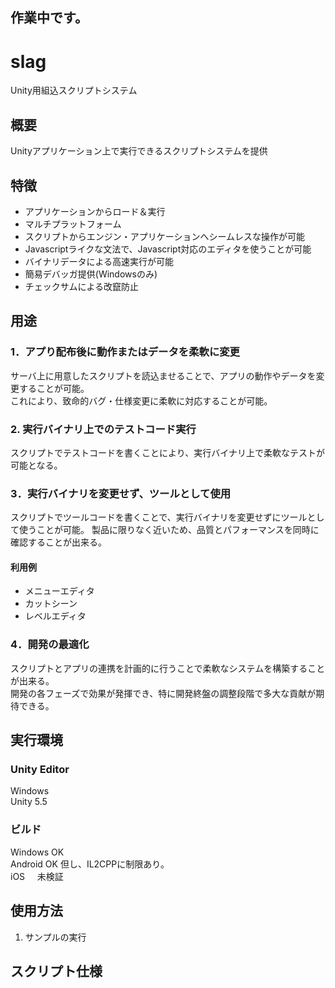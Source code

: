 作業中です。
----

# slag

Unity用組込スクリプトシステム

## 概要

Unityアプリケーション上で実行できるスクリプトシステムを提供

## 特徴

* アプリケーションからロード＆実行
* マルチプラットフォーム
* スクリプトからエンジン・アプリケーションへシームレスな操作が可能
* Javascriptライクな文法で、Javascript対応のエディタを使うことが可能
* バイナリデータによる高速実行が可能  
* 簡易デバッガ提供(Windowsのみ) 
* チェックサムによる改竄防止

## 用途
  
### 1．アプり配布後に動作またはデータを柔軟に変更

サーバ上に用意したスクリプトを読込ませることで、アプリの動作やデータを変更することが可能。      
これにより、致命的バグ・仕様変更に柔軟に対応することが可能。  

### 2. 実行バイナリ上でのテストコード実行

スクリプトでテストコードを書くことにより、実行バイナリ上で柔軟なテストが可能となる。 
  
### 3．実行バイナリを変更せず、ツールとして使用

スクリプトでツールコードを書くことで、実行バイナリを変更せずにツールとして使うことが可能。
製品に限りなく近いため、品質とパフォーマンスを同時に確認することが出来る。  

#### 利用例  
* メニューエディタ  
* カットシーン   
* レベルエディタ

### 4．開発の最適化

スクリプトとアプリの連携を計画的に行うことで柔軟なシステムを構築することが出来る。  
開発の各フェーズで効果が発揮でき、特に開発終盤の調整段階で多大な貢献が期待できる。

## 実行環境

### Unity Editor

Windows    
Unity 5.5  
  
### ビルド

Windows OK  
Android OK 但し、IL2CPPに制限あり。  
iOS     未検証  

## 使用方法

1. サンプルの実行


## スクリプト仕様

